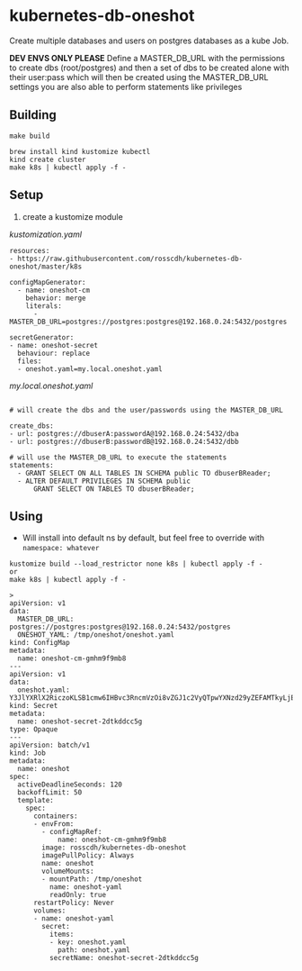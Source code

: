 # kubernetes-db-oneshot

Create multiple databases and users on postgres databases as a kube Job.

**DEV ENVS ONLY PLEASE**
Define a MASTER_DB_URL with the permissions to create dbs (root/postgres)
and then a set of dbs to be created alone with their user:pass which will then be created using the MASTER_DB_URL settings
you are also able to perform statements like privileges

## Building

```
make build

brew install kind kustomize kubectl
kind create cluster
make k8s | kubectl apply -f -
```

## Setup

1. create a kustomize module

*kustomization.yaml*

```
resources:
- https://raw.githubusercontent.com/rosscdh/kubernetes-db-oneshot/master/k8s

configMapGenerator:
  - name: oneshot-cm
    behavior: merge
    literals:
      - MASTER_DB_URL=postgres://postgres:postgres@192.168.0.24:5432/postgres

secretGenerator:
- name: oneshot-secret
  behaviour: replace
  files:
  - oneshot.yaml=my.local.oneshot.yaml
```

*my.local.oneshot.yaml*

```

# will create the dbs and the user/passwords using the MASTER_DB_URL

create_dbs:
- url: postgres://dbuserA:passwordA@192.168.0.24:5432/dba
- url: postgres://dbuserB:passwordB@192.168.0.24:5432/dbb

# will use the MASTER_DB_URL to execute the statements
statements:
  - GRANT SELECT ON ALL TABLES IN SCHEMA public TO dbuserBReader;
  - ALTER DEFAULT PRIVILEGES IN SCHEMA public
      GRANT SELECT ON TABLES TO dbuserBReader;
```

## Using

* Will install into default ns by default, but feel free to override with `namespace: whatever`

```
kustomize build --load_restrictor none k8s | kubectl apply -f -
or
make k8s | kubectl apply -f -

>
apiVersion: v1
data:
  MASTER_DB_URL: postgres://postgres:postgres@192.168.0.24:5432/postgres
  ONESHOT_YAML: /tmp/oneshot/oneshot.yaml
kind: ConfigMap
metadata:
  name: oneshot-cm-gmhm9f9mb8
---
apiVersion: v1
data:
  oneshot.yaml: Y3JlYXRlX2RiczoKLSB1cmw6IHBvc3RncmVzOi8vZGJ1c2VyQTpwYXNzd29yZEFAMTkyLjE2OC4wLjI0OjU0MzIvZGJhCi0gdXJsOiBwb3N0Z3JlczovL2RidXNlckI6cGFzc3dvcmRCQDE5Mi4xNjguMC4yNDo1NDMyL2RiYgpzdGF0ZW1lbnRzOgogIC0gR1JBTlQgU0VMRUNUIE9OIEFMTCBUQUJMRVMgSU4gU0NIRU1BIHB1YmxpYyBUTyBkYnVzZXJCUmVhZGVyOwogIC0gQUxURVIgREVGQVVMVCBQUklWSUxFR0VTIElOIFNDSEVNQSBwdWJsaWMKICAgICAgR1JBTlQgU0VMRUNUIE9OIFRBQkxFUyBUTyBkYnVzZXJCUmVhZGVyOw==
kind: Secret
metadata:
  name: oneshot-secret-2dtkddcc5g
type: Opaque
---
apiVersion: batch/v1
kind: Job
metadata:
  name: oneshot
spec:
  activeDeadlineSeconds: 120
  backoffLimit: 50
  template:
    spec:
      containers:
      - envFrom:
        - configMapRef:
            name: oneshot-cm-gmhm9f9mb8
        image: rosscdh/kubernetes-db-oneshot
        imagePullPolicy: Always
        name: oneshot
        volumeMounts:
        - mountPath: /tmp/oneshot
          name: oneshot-yaml
          readOnly: true
      restartPolicy: Never
      volumes:
      - name: oneshot-yaml
        secret:
          items:
          - key: oneshot.yaml
            path: oneshot.yaml
          secretName: oneshot-secret-2dtkddcc5g
```